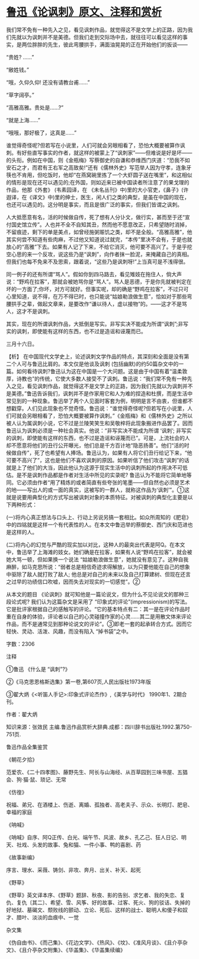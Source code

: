 # [鲁迅《论讽刺》原文、注释和赏析](https://www.vrrw.net/wx/9777.html)

我们常不免有一种先入之见，看见讽刺作品，就觉得这不是文学上的正路，因为我们先就以为讽刺并不是美德。但我们走到交际场中去，就往往可以看见这样的事实，是两位胖胖的先生，彼此弯腰拱手，满面油晃晃的正在开始他们的扳谈——

“贵姓? ……”

“敝姓钱。”

“哦，久仰久仰! 还没有请教台甫……”

“草字阔亭。”

“高雅高雅。贵处是……?”

“就是上海……”

“哦哦，那好极了，这真是……”

谁觉得奇怪呢?但若写在小说里，人们可就会另眼相看了，恐怕大概要被算作讽刺。有好些直写事实的作者，就这样的被蒙上了“讽刺家”——但难说是好是坏——的头衔。例如在中国，则《金瓶梅》写蔡御史的自谦和恭维西门庆道：“恐我不如安石之才，而君有王右军之高致矣!”还有《儒林外史》写范举人因为守孝，连象牙筷也不肯用，但吃饭时，他却“在燕窝碗里拣了一个大虾圆子送在嘴里”，和这相似的情形是现在还可以遇见的;在外国，则如近来已被中国读者所注意了的果戈理的作品，他那《外套》 (韦素园译，在 《未名丛刊》中)里的大小官吏，《鼻子》(许遐译，在《译文》中)里的绅士，医生，闲人们之类的典型，是虽在中国的现在，也还可以遇见的。这分明是事实，而且是很广泛的事实，但我们皆谓之讽刺。

人大抵愿意有名，活的时候做自传，死了想有人分讣文，做行实，甚而至于还“宣付国史馆立传”。人也并不全不自知其丑，然而他不愿意改正，只希望随时消掉，不留痕迹，剩下的单是美点，如曾经施粥赈饥之类，却不是全般。“高雅高雅”，他其实何尝不知道有些肉麻，不过他又知道说过就完，“本传”里决不会有，于是也就放心的“高雅”下去。如果有人记了下来，不给它消灭，他可要不高兴了。于是乎挖空心思的来一个反攻，说这些乃是“讽刺”，向作者抹一脸泥，来掩藏自己的真相。但我们也每不免来不及思索，跟着说，“这些乃是讽刺呀!”上当真可是不浅得很。

同一例子的还有所谓“骂人”。假如你到四马路去，看见雉妓在拖住人，倘大声说：“野鸡在拉客”，那就会被她骂你是“骂人”。骂人是恶德，于是你先就被判定在坏的一方面了;你坏，对方可就好。但事实呢，却的确是“野鸡在拉客”，不过只可心里知道，说不得，在万不得已时，也只能说“姑娘勒浪做生意”，恰如对于那些弯腰拱手之辈，做起文章来，是要改作“谦以待人，虚以接物”的。——这才不是骂人，这才不是讽刺。

其实，现在的所谓讽刺作品，大抵倒是写实。非写实决不能成为所谓“讽刺”;非写实的讽刺，即使能有这样的东西，也不过是造谣和诬蔑而已。

三月十六日。



【析】 在中国现代文学史上，论述讽刺文学作品的特点，其深刻和全面是没有第二个人可与鲁迅比肩的。本文仅是他谈及讽刺 (包括幽默)的约50篇杂文中的一篇。如何看待讽刺?鲁迅认为这在中国是一个大问题。这是由于中国有着“温柔敦厚，诗教也”的传统，它使大多数人接受不了讽刺。鲁迅说：“我们常不免有一种先入之见，看见讽刺作品，就觉得这不是文学上的正路，因为我们先就以为讽刺并不是美德。”鲁迅告诉我们，讽刺并不是作家用它和人为难的捏造和杜撰，而是生活中常见到的一种现象。鲁迅举了两个人见面时客套为例，明明是言不由衷，但谁都不想戳穿。人们见此现象也不觉奇怪。鲁迅说：“谁觉得奇怪呢?但若写在小说里，人们可就会另眼相看了，恐怕大概要被算作讽刺。”《金瓶梅》和《儒林外史》之所以被人认为属讽刺小说，它不过是兰陵笑笑生和吴敬梓将此现象搬进作品罢了。因而鲁迅认为讽刺必须是一种社会真实。他说：“非写实决不能成为所谓 ‘讽刺’; 非写实的讽刺，即使能有这样的东西，也不过是造谣和诬蔑而已”。可是，上流社会的人却不愿意将他们的丑行公开曝光，他们总是千方百计地“隐恶扬善”。他们“活的时候做自传”，死了也希望有人捧场。鲁迅认为，如果有人将它们丑行给记下来，“他可要不高兴了”，这也是他们不喜欢讽刺的原因。如果听信了他们攻击“讽刺”的话就是上了他们的大当，因此他认为这源于现实生活中的讽刺所起的作用决不可低估。是不是讽刺作品都是作者对生活中所见的实录呢? 鲁迅认为不能将它简单地等同。它必须由作者“用了精炼的或者简直有些夸张的笔墨——但自然也必须是艺术的地——写出人的或一面的真实，这被写的一群人，就称这作品为‘讽刺’”。①这就是说要用典型化的方式写出被讽刺对象的本质特征。对被讽刺的典型化主要是以下两种形式：

(一)将内心真正想法与口头上、行动上另说另搞一套相比。如众所周知的《肥皂》中的四铭就是这样一个有代表性的人。在本文中鲁迅举的蔡御史、西门庆和范进也是这样的人。

(二)将内心的幻觉与严酷的现实加以对比，这种人的最突出代表是阿Q。在本文中，鲁迅举了上海滩的妓女。她们确是在拉客，如果有人说“野鸡在拉客”，就会被她大骂一顿，但如果换一个说法 “姑娘勒浪做生意”，她就没有意见了。这种自我麻醉，如马克思所说：“弱者总是相信奇迹求得解放，以为只要他能在自己的想象中驱除了敌人就打败了敌人; 他总是对自己的未来以及自己打算建树、但现在还言之过早的功绩信口吹嘘，因而失去对现实的一切感觉”。②

从本文的题目 《论讽刺》就可知他是一篇论说文，但为什么不见论说文的那种三段论式呢? 我们认为这篇杂文是采用了 “印象式的评论”(impressionism)的写法。它是批评家根据自己的感触写的评论。“它的基本特点有二：其一是在评论作品时重在自身的体验，评论者以自己的心灵碰撞作家的心灵……其二是用散文体来评论作品，而不是通常见到那种论说文的评论”。③即老一套的起承转合方式。因而它轻快、灵动、活泼、风趣，而没有陷入 “掉书袋”之中。

字数：2306

注释

①鲁迅 《什么是 “讽刺”?》

②《马克思恩格斯选集》第一卷,第607页,人民出版社1973年版

③翟大炳《<听笛人手记>:印象式评论杰作》,《美学与时代》 1990年1、2期合刊。

作者：翟大炳

知识来源：张效民 主编.鲁迅作品赏析大辞典.成都：四川辞书出版社.1992.第750-751页.

鲁迅作品全集鉴赏

《朝花夕拾》

范爱农、《二十四孝图》、藤野先生、阿长与山海经、从百草园到三味书屋、五猖会、狗·猫·鼠、琐记、无常

《仿徨》

祝福、弟兄、在酒楼上、伤逝、离婚、孤独者、高老夫子、示众、长明灯、肥皂、幸福的家庭

《呐喊》

《呐喊》自序、阿Q正传、白光、端午节、风波、故乡、孔乙己、狂人日记、明天、社戏、头发的故事、兔和猫、一件小事、鸭的喜剧、药

《故事新编》

序言、理水、采薇、铸剑、非攻、奔月、出关、补天、起死

《野草》

《野草》英文译本序、《野草》题辞、秋夜、影的告别、求乞者、我的失恋、复仇、复仇〔其二〕、希望、雪、风筝、好的故事、过客、死火、狗的驳诘、失掉的好地狱、墓碣文、颓败线的颤动、立论、死后、这样的战士、聪明人和傻子和奴才、腊叶、淡淡的血痕中、一觉

杂文集

《伪自由书》、《而己集》、《花边文学》、《热风》、《坟》、《准风月谈》、《且介亭杂文》、《且介亭杂文附集》、《华盖集》、《华盖集续编》

